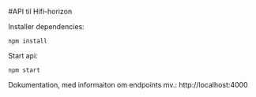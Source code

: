 #API til Hifi-horizon


Installer dependencies:

```
npm install
```

Start api:

```
npm start
```

Dokumentation, med informaiton om endpoints mv.: http://localhost:4000
